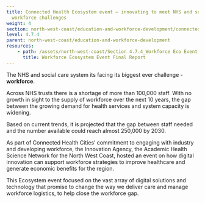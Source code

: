 ```yaml
---
title: Connected Health Ecosystem event – innovating to meet NHS and social care
  workforce challenges
weight: 4
section: north-west-coast/education-and-workforce-development/connected-health-ecosystem-event-innovating-to-meet-nhs-and-social-care-workforce-challenges
level: 4.7.4
parent: north-west-coast/education-and-workforce-development
resources: 
    - path: /assets/north-west-coast/Section 4.7.4_Workforce Eco Event Final Report.pdf
      title: Workforce Ecosystem Event Final Report
---
```

The NHS and social care system its facing its biggest ever challenge - **workforce**.  
 
Across NHS trusts there is a shortage of more than 100,000 staff. With no growth in sight to the supply of workforce over the next 10 years, the gap between the growing demand for health services and system capacity is widening. 

Based on current trends, it is projected that the gap between staff needed and the number available could reach almost 250,000 by 2030.  

As part of Connected Health Cities’ commitment to engaging with industry and developing workforce, the Innovation Agency, the Academic Health Science Network for the North West Coast, hosted an event on how digital innovation can support workforce strategies to improve healthcare and generate economic benefits for the region. 
 
This Ecosystem event focused on the vast array of digital solutions and technology that promise to change the way we deliver care and manage workforce logistics, to help close the workforce gap.  

        

